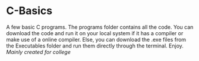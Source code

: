 # C-Basics

A few basic C programs.
The programs folder contains all the code. You can download the code and run it on your local system if it has a compiler or make use of a online compiler. Else, you can download the .exe files from the Executables folder and run them directly through the terminal. Enjoy. *Mainly created for college*
